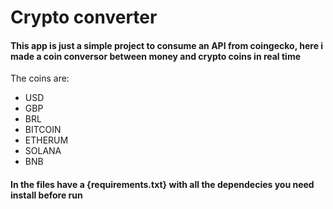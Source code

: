 <h1>Crypto converter</h1>

<h4>This app is just a simple project to consume an API from coingecko, here i made a coin conversor between money and crypto coins in real time</h4>

The coins are:
- USD
- GBP
- BRL
- BITCOIN
- ETHERUM
- SOLANA
- BNB


<h4> In the files have a {requirements.txt} with all the dependecies you need install before run </H4>
